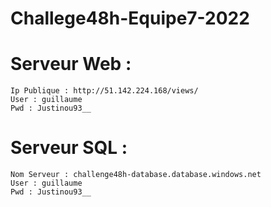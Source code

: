# Challege48h-Equipe7-2022

# Serveur Web :
    Ip Publique : http://51.142.224.168/views/
    User : guillaume
    Pwd : Justinou93__

# Serveur SQL :
    Nom Serveur : challenge48h-database.database.windows.net
    User : guillaume
    Pwd : Justinou93__

